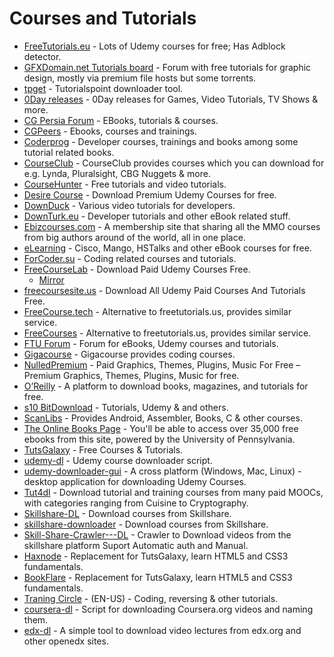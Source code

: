 # Courses and Tutorials

* [FreeTutorials.eu](https://www.freetutorials.eu/) - Lots of Udemy courses for free; Has Adblock detector.
* [GFXDomain.net Tutorials board](http://forum.gfxdomain.net/forums/others-tutorials.42/) - Forum with free tutorials for graphic design, mostly via premium file hosts but some torrents.
* [tpget](https://github.com/0x6a73/tpget) - Tutorialspoint downloader tool.
* [0Day releases](https://0dayreleases.com/category/video-tutorial/) - 0Day releases for Games, Video Tutorials, TV Shows & more.
* [CG Persia Forum](https://cgpersia.com/) - EBooks, tutorials & courses.
* [CGPeers](https://www.cgpeers.com/) - Ebooks, courses and trainings.
* [Coderprog](https://coderprog.com/) - Developer courses, trainings and books among some tutorial related books.
* [CourseClub](https://courseclub.me/) - CourseClub provides courses which you can download for e.g. Lynda, Pluralsight, CBG Nuggets & more.
* [CourseHunter](https://coursehunters.net/) - Free tutorials and video tutorials.
* [Desire Course](https://desirecourse.net/) - Download Premium Udemy Courses for free.
* [DownDuck](https://downduck.eu/video-tutorials/) - Various video tutorials for developers.
* [DownTurk.eu](https://downturk.eu/video-tutorials/) - Developer tutorials and other eBook related stuff.
* [Ebizcourses.com](https://ebizcourses.com) - A membership site that sharing all the MMO courses from big authors around of the world, all in one place.
* [eLearning](https://www.torontopubliclibrary.ca) - Cisco, Mango, HSTalks and other eBook courses for free.
* [ForCoder.su](https://forcoder.su/) - Coding related courses and tutorials.
* [FreeCourseLab](https://freecourselab.com/) - Download Paid Udemy Courses Free.
  * [Mirror](https://www.freecoursesonline.me/)
* [freecoursesite.us](https://freecoursesite.us/) - Download All Udemy Paid Courses And Tutorials Free.
* [FreeCourse.tech](https://freecourse.tech/) - Alternative to freetutorials.us, provides similar service.
* [FreeCourses](http://freecoursesite.com/) - Alternative to freetutorials.us, provides similar service.
* [FTU Forum](https://ftuforum.com/) - Forum for eBooks, Udemy courses and tutorials.
* [Gigacourse](https://gigacourse.com/) - Gigacourse provides coding courses.
* [NulledPremium](https://nulledpremium.com/) - Paid Graphics, Themes, Plugins, Music For Free – Premium Graphics, Themes, Plugins, Music for free.
* [O’Reilly](http://www.oreilly.com/?cmp=af-npa--home\_cj\_11246204\_7018660) - A platform to download books, magazines, and tutorials for free.
* [s10 BitDownload](http://s10.bitdownload.ir/Learning.2/) - Tutorials, Udemy & and others.
* [ScanLibs](https://scanlibs.com/) - Provides Android, Assembler, Books, C & other courses.
* [The Online Books Page](http://digital.library.upenn.edu/books/) - You'll be able to access over 35,000 free ebooks from this site, powered by the University of Pennsylvania.
* [TutsGalaxy](https://tutsgalaxy.com/) - Free Courses & Tutorials.
* [udemy-dl](https://github.com/r0oth3x49/udemy-dl) - Udemy course downloader script.
* [udemy-downloader-gui](https://github.com/FaisalUmair/udemy-downloader-gui) - A cross platform (Windows, Mac, Linux) - desktop application for downloading Udemy Courses.
* [Tut4dl](https://tut4dl.com/) - Download tutorial and training courses from many paid MOOCs, with categories ranging from Cuisine to Cryptography.
* [Skillshare-DL](https://github.com/K-E-N-W-A-Y/Skillshare-DL) - Download courses from Skillshare.
* [skillshare-downloader](https://github.com/kallqvist/skillshare-downloader) - Download courses from Skillshare.
* [Skill-Share-Crawler---DL](https://github.com/tharyckgusmao/Skill-Share-Crawler---DL) - Crawler to Download videos from the skillshare platform Suport Automatic auth and Manual.
* [Haxnode](https://haxnode.com/) - Replacement for TutsGalaxy, learn HTML5 and CSS3 fundamentals.
* [BookFlare](https://bookflare.org/) - Replacement for TutsGalaxy, learn HTML5 and CSS3 fundamentals.
* [Traning Circle](https://trainingcircle.in/) - (EN-US) - Coding, reversing & other tutorials.
* [coursera-dl](https://github.com/coursera-dl/coursera-dl) - Script for downloading Coursera.org videos and naming them.
* [edx-dl](https://github.com/coursera-dl/edx-dl) - A simple tool to download video lectures from edx.org and other openedx sites.
